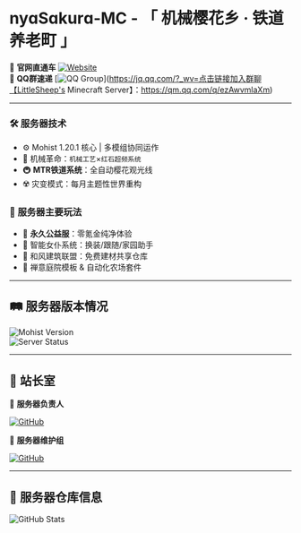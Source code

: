# nyɑSɑkurɑ-MC - 「 机械樱花乡 · 铁道养老町 」
🌸 **官网直通车** [![Website](https://img.shields.io/badge/点击访问-樱花町驿站-%23FF69B4?style=flat&logo=internet-explorer)](https://nyasakura.fun)  
🐾 **QQ群速递** [![QQ Group](https://img.shields.io/badge/加入-樱械同萌群-%2312B7F5?style=flat&logo=tencentqq)](https://jq.qq.com/?_wv=点击链接加入群聊【LittleSheep's Minecraft Server】：https://qm.qq.com/q/ezAwvmlaXm)

---

### 🛠️ **服务器技术**  
- ⚙️ Mohist 1.20.1 核心 | 多模组协同运作  
- 🚀 机械革命：`机械工艺`×`红石超频系统`  
- 🚇 **MTR铁道系统**：全自动樱花观光线  
- ☢️ 灾变模式：每月主题性世界重构

### 🎀 **服务器主要玩法**  
- 🧧 **永久公益服**：零氪金纯净体验  
- 👗 智能女仆系统：换装/跟随/家园助手  
- 🏯 和风建筑联盟：免费建材共享仓库  
- 🎋 禅意庭院模板 & 自动化农场套件  

---

## 🛤️ 服务器版本情况
![Mohist Version](https://img.shields.io/badge/Mohist-1.20.1-%2300ADD8?style=flat&logo=java)  
![Server Status](https://img.shields.io/badge/状态-🌸_樱花全速绽放中-green?style=for-the-badge&logo=cloudflare)  

---

## 🎐 站长室
🌸 **服务器负责人**  

[![GitHub](https://img.shields.io/badge/@nyaSakura_mc-%23181717?style=flat&logo=github)](https://github.com/nyaSakura-mc)  

🔧 **服务器维护组**  

[![GitHub](https://img.shields.io/badge/@znc15-%23181717?style=flat&logo=github)](https://github.com/znc15)

---

## 🚧 服务器仓库信息
![GitHub Stats](https://github-readme-stats.vercel.app/api?username=nyasakura-mc&show_icons=true&theme=dark&hide_border=true&bg_color=2D3748&title_color=81E6D9&icon_color=ECC94B)

```

